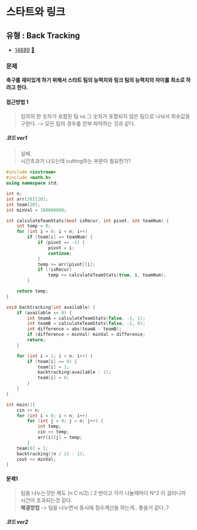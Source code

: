# 스타트와 링크
## 유형 : Back Tracking
* [14889](https://www.acmicpc.net/problem/14889) [:page_facing_up:](https://github.com/rudeore333/TIL/blob/master/Algorithm/codes/14889.cpp)


### 문제
 **축구를 재미있게 하기 위해서 스타트 팀의 능력치와 링크 팀의 능력치의 차이를 최소로 하려고 한다.**
 
#### 접근방법 1
> 임의의 한 숫자가 포함된 팀 vs 그 숫자가 포함되지 않은 팀으로 나눠서 최솟값을 구한다. -> 모든 팀의 경우를 전부 파악하는 것과 같다.   


##### 코드 ver1
> 실패.   
> 시간초과가 나오는데 cutting하는 부분이 필요한가?   

```cpp
#include <iostream>
#include <math.h>
using namespace std;

int n;
int arr[20][20];
int team[20];
int minVal = 100000000;

int calculateTeamStats(bool isRecur, int pivot, int teamNum) {
    int temp = 0;
    for (int i = 0; i < n; i++)
        if (team[i] == teamNum) {
            if (pivot == -1) {
                pivot = i;
                continue;
            }
            temp += arr[pivot][i];
            if (!isRecur)
                temp += calculateTeamStats(true, i, teamNum);
        }

    return temp;
}

void backtracking(int available) {
    if (available == 0) {
        int teamA = calculateTeamStats(false, -1, 1);
        int teamB = calculateTeamStats(false, -1, 0);
        int difference = abs(teamA - teamB);
        if (difference < minVal) minVal = difference;
        return;
    }

    for (int i = 1; i < n; i++) {
        if (team[i] == 0) {
            team[i] = 1;
            backtracking(available - 1);
            team[i] = 0;
        }
    }
}

int main(){
    cin >> n;
    for (int i = 0; i < n; i++)
        for (int j = 0; j < n; j++) {
            int temp;
            cin >> temp;
            arr[i][j] = temp;
        }
    team[0] = 1;
    backtracking((n / 2) - 1);
    cout << minVal;
}
```

#### 문제1
> 팀을 나누는것만 해도 (n C n/2) / 2 번이고 각각 나눌때마다 N^2 이 걸리니까 시간이 초과되는것 같다.   
> **해결방법** -> 팀을 나누면서 동시에 점수계산을 하는게.. 좋을거 같다..?

##### 코드 ver2

```cpp

```